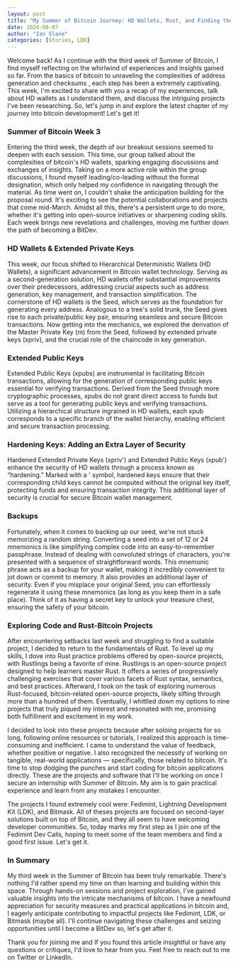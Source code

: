 ```yaml
---
layout: post
title: "My Summer of Bitcoin Journey: HD Wallets, Rust, and Finding the Right Project"
date: 2024-08-07
author: "Ian Slane"
categories: [Stories, LDK]
---
```


Welcome back! As I continue with the third week of Summer of Bitcoin, I find myself reflecting on the whirlwind of experiences and insights gained so far. From the basics of bitcoin to unraveling the complexities of address generation and checksums , each step has been a extremely captivating. This week, I'm excited to share with you a recap of my experiences, talk about HD wallets as I understand them, and discuss the intriguing projects I've been researching. So, let's jump in and explore the latest chapter of my journey into bitcoin development! Let's get it!

### Summer of Bitcoin Week 3

Entering the third week, the depth of our breakout sessions seemed to deepen with each session. This time, our group talked about the complexities of bitcoin's HD wallets, sparking engaging discussions and exchanges of insights. Taking on a more active role within the group discussions, I found myself leading/co-leading without the formal designation, which only helped my confidence in navigating through the material. As time went on, I couldn't shake the anticipation building for the proposal round. It's exciting to see the potential collaborations and projects that come mid-March. Amidst all this, there's a persistent urge to do more, whether it's getting into open-source initiatives or sharpening coding skills. Each week brings new revelations and challenges, moving me further down the path of becoming a BitDev.

### HD Wallets & Extended Private Keys

This week, our focus shifted to Hierarchical Deterministic Wallets (HD Wallets), a significant advancement in Bitcoin wallet technology. Serving as a second-generation solution, HD wallets offer substantial improvements over their predecessors, addressing crucial aspects such as address generation, key management, and transaction simplification. The cornerstone of HD wallets is the Seed, which serves as the foundation for generating every address. Analogous to a tree's solid trunk, the Seed gives rise to each private/public key pair, ensuring seamless and secure Bitcoin transactions. Now getting into the mechanics, we explored the derivation of the Master Private Key (m) from the Seed, followed by extended private keys (xpriv), and the crucial role of the chaincode in key generation.

### Extended Public Keys

Extended Public Keys (xpubs) are instrumental in facilitating Bitcoin transactions, allowing for the generation of corresponding public keys essential for verifying transactions. Derived from the Seed through more cryptographic processes, xpubs do not grant direct access to funds but serve as a tool for generating public keys and verifying transactions. Utilizing a hierarchical structure ingrained in HD wallets, each xpub corresponds to a specific branch of the wallet hierarchy, enabling efficient and secure transaction processing.

### Hardening Keys: Adding an Extra Layer of Security

Hardened Extended Private Keys (xpriv') and Extended Public Keys (xpub') enhance the security of HD wallets through a process known as “hardening.” Marked with a ' symbol, hardened keys ensure that their corresponding child keys cannot be computed without the original key itself, protecting funds and ensuring transaction integrity. This additional layer of security is crucial for secure Bitcoin wallet management.

### Backups

Fortunately, when it comes to backing up our seed, we're not stuck memorizing a random string. Converting a seed into a set of 12 or 24 mnemonics is like simplifying complex code into an easy-to-remember passphrase. Instead of dealing with convoluted strings of characters, you're presented with a sequence of straightforward words. This mnemonic phrase acts as a backup for your wallet, making it incredibly convenient to jot down or commit to memory. It also provides an additional layer of security. Even if you misplace your original Seed, you can effortlessly regenerate it using these mnemonics (as long as you keep them in a safe place). Think of it as having a secret key to unlock your treasure chest, ensuring the safety of your bitcoin.

### Exploring Code and Rust-Bitcoin Projects

After encountering setbacks last week and struggling to find a suitable project, I decided to return to the fundamentals of Rust. To level up my skills, I dove into Rust practice problems offered by open-source projects, with Rustlings being a favorite of mine. Rustlings is an open-source project designed to help learners master Rust. It offers a series of progressively challenging exercises that cover various facets of Rust syntax, semantics, and best practices. Afterward, I took on the task of exploring numerous Rust-focused, bitcoin-related open-source projects, likely sifting through more than a hundred of them. Eventually, I whittled down my options to nine projects that truly piqued my interest and resonated with me, promising both fulfillment and excitement in my work.

I decided to look into these projects because after soloing projects for so long, following online resources or tutorials, I realized this approach is time-consuming and inefficient. I came to understand the value of feedback, whether positive or negative. I also recognized the necessity of working on tangible, real-world applications — specifically, those related to bitcoin. It's time to stop dodging the punches and start coding for bitcoin applications directly. These are the projects and software that I'll be working on once I secure an internship with Summer of Bitcoin. My aim is to gain practical experience and learn from any mistakes I encounter.

The projects I found extremely cool were: Fedimint, Lightning Development Kit (LDK), and Bitmask. All of theses projects are focused on second-layer solutions built on top of Bitcoin, and they all seem to have welcoming developer communities. So, today marks my first step as I join one of the Fedimint Dev Calls, hoping to meet some of the team members and find a good first issue. Let's get it.

### In Summary

My third week in the Summer of Bitcoin has been truly remarkable. There's nothing I'd rather spend my time on than learning and building within this space. Through hands-on sessions and project exploration, I've gained valuable insights into the intricate mechanisms of bitcoin. I have a newfound appreciation for security measures and practical applications in bitcoin and, I eagerly anticipate contributing to impactful projects like Fedimint, LDK, or Bitmask (maybe all). I'll continue navigating these challenges and seizing opportunities until I become a BitDev so, let's get after it.

Thank you for joining me and If you found this article insightful or have any questions or critiques, I'd love to hear from you. Feel free to reach out to me on Twitter or LinkedIn.
